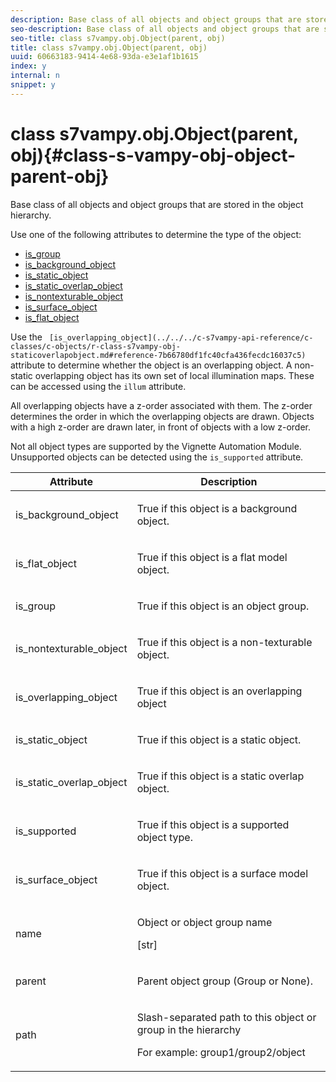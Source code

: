 ```yaml
---
description: Base class of all objects and object groups that are stored in the object hierarchy.
seo-description: Base class of all objects and object groups that are stored in the object hierarchy.
seo-title: class s7vampy.obj.Object(parent, obj)
title: class s7vampy.obj.Object(parent, obj)
uuid: 60663183-9414-4e68-93da-e3e1af1b1615
index: y
internal: n
snippet: y
---
```


# class s7vampy.obj.Object(parent, obj){#class-s-vampy-obj-object-parent-obj}

Base class of all objects and object groups that are stored in the object hierarchy.

Use one of the following attributes to determine the type of the object:

* [is_group](../../../c-s7vampy-api-reference/c-classes/c-objects/r-class-s7vampy-obj-group.md#reference-d4268759bb7740659019fec3eb7cbe91) 
* [is_background_object](../../../c-s7vampy-api-reference/c-classes/c-objects/r-class-s7vampy-obj-backgroundobject.md#reference-e6a4e2d3c1f2458e8fbdcc290d20dd14) 
* [is_static_object](../../../c-s7vampy-api-reference/c-classes/c-objects/r-class-s7vampy-obj-staticobject.md#reference-bd09110f7ce04b6d88fdf1c5f1a72804) 
* [is_static_overlap_object](../../../c-s7vampy-api-reference/c-classes/c-objects/r-class-s7vampy-obj-staticoverlapobject.md#reference-7b66780df1fc40cfa436fecdc16037c5) 
* [is_nontexturable_object](../../../c-s7vampy-api-reference/c-classes/c-objects/r-class-s7vampy-obj-nontexturableobject.md#reference-161cbb70e49e47ed908036ec35db68cc) 
* [is_surface_object](../../../c-s7vampy-api-reference/c-classes/c-objects/r-class-s7vampy-obj-surfaceobject.md#reference-cf2b73b972e84cf5b9a0e22ab3d106f4) 
* [is_flat_object](../../../c-s7vampy-api-reference/c-classes/c-objects/r-class-s7vampy-obj-flatobject.md#reference-e6da5ec8f3564cd088891e6c64205552)

Use the ` [is_overlapping_object](../../../c-s7vampy-api-reference/c-classes/c-objects/r-class-s7vampy-obj-staticoverlapobject.md#reference-7b66780df1fc40cfa436fecdc16037c5)` attribute to determine whether the object is an overlapping object. A non-static overlapping object has its own set of local illumination maps. These can be accessed using the `illum` attribute.

All overlapping objects have a z-order associated with them. The z-order determines the order in which the overlapping objects are drawn. Objects with a high z-order are drawn later, in front of objects with a low z-order.

Not all object types are supported by the Vignette Automation Module. Unsupported objects can be detected using the `is_supported` attribute.

<table id="table_29593A7DCCE443CFA4B23D8D5A2CBDED"> 
 <thead> 
  <tr> 
   <th colname="col1" class="entry"> Attribute </th> 
   <th colname="col2" class="entry"> Description </th> 
  </tr>
 </thead>
 <tbody> 
  <tr> 
   <td colname="col1"> <p><span class="codeph"> is_background_object</span> </p> </td> 
   <td colname="col2"> <p>True if this object is a background object. </p> </td> 
  </tr> 
  <tr> 
   <td colname="col1"> <p><span class="codeph"> is_flat_object</span> </p> </td> 
   <td colname="col2"> <p>True if this object is a flat model object. </p> </td> 
  </tr> 
  <tr> 
   <td colname="col1"> <p><span class="codeph"> is_group</span> </p> </td> 
   <td colname="col2"> <p>True if this object is an object group. </p> </td> 
  </tr> 
  <tr> 
   <td colname="col1"> <p><span class="codeph"> is_nontexturable_object</span> </p> </td> 
   <td colname="col2"> <p>True if this object is a non-texturable object. </p> </td> 
  </tr> 
  <tr> 
   <td colname="col1"> <p> <span class="codeph"> is_overlapping_object</span> </p> </td> 
   <td colname="col2"> <p>True if this object is an overlapping object </p> </td> 
  </tr> 
  <tr> 
   <td colname="col1"> <p><span class="codeph"> is_static_object</span> </p> </td> 
   <td colname="col2"> <p>True if this object is a static object. </p> </td> 
  </tr> 
  <tr> 
   <td colname="col1"> <p><span class="codeph"> is_static_overlap_object</span> </p> </td> 
   <td colname="col2"> <p>True if this object is a static overlap object. </p> </td> 
  </tr> 
  <tr> 
   <td colname="col1"> <p><span class="codeph"> is_supported </span> </p> </td> 
   <td colname="col2"> <p>True if this object is a supported object type. </p> </td> 
  </tr> 
  <tr> 
   <td colname="col1"> <p><span class="codeph"> is_surface_object</span> </p> </td> 
   <td colname="col2"> <p>True if this object is a surface model object. </p> </td> 
  </tr> 
  <tr> 
   <td colname="col1"> <p><span class="codeph"> name</span> </p> </td> 
   <td colname="col2"> <p> Object or object group name </p> <p>[str] </p> </td> 
  </tr> 
  <tr> 
   <td colname="col1"> <p> <span class="codeph"> parent</span> </p> </td> 
   <td colname="col2"> <p>Parent object group (Group or None). </p> </td> 
  </tr> 
  <tr> 
   <td colname="col1"> <p> <span class="codeph"> path</span> </p> </td> 
   <td colname="col2"> <p>Slash-separated path to this object or group in the hierarchy </p> <p>For example: <span class="codeph"> group1/group2/object</span> </p> </td> 
  </tr> 
 </tbody> 
</table>

